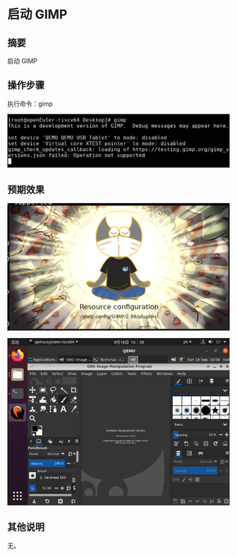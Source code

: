 # 启动 GIMP

## 摘要

启动 GIMP

## 操作步骤

执行命令：gimp

![启动GIMP-1](./img/启动GIMP-1.png)

## 预期效果

![启动GIMP-2](./img/启动GIMP-2.png)

![启动GIMP-3](./img/启动GIMP-3.png)

## 其他说明

无。

